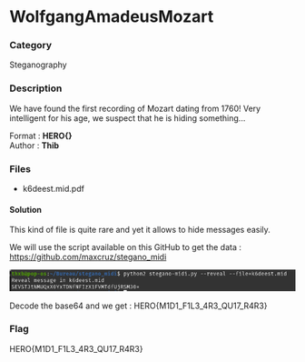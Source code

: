 # WolfgangAmadeusMozart

### Category

Steganography

### Description

We have found the first recording of Mozart dating from 1760! Very intelligent for his age, we suspect that he is hiding something... 

Format : **HERO{}**<br>
Author : **Thib**

### Files

- k6deest.mid.pdf

#### Solution

This kind of file is quite rare and yet it allows to hide messages easily. 

We will use the script available on this GitHub to get the data : https://github.com/maxcruz/stegano_midi

![image](midi.png)

Decode the base64 and we get : HERO{M1D1_F1L3_4R3_QU17_R4R3}

### Flag

HERO{M1D1_F1L3_4R3_QU17_R4R3}



